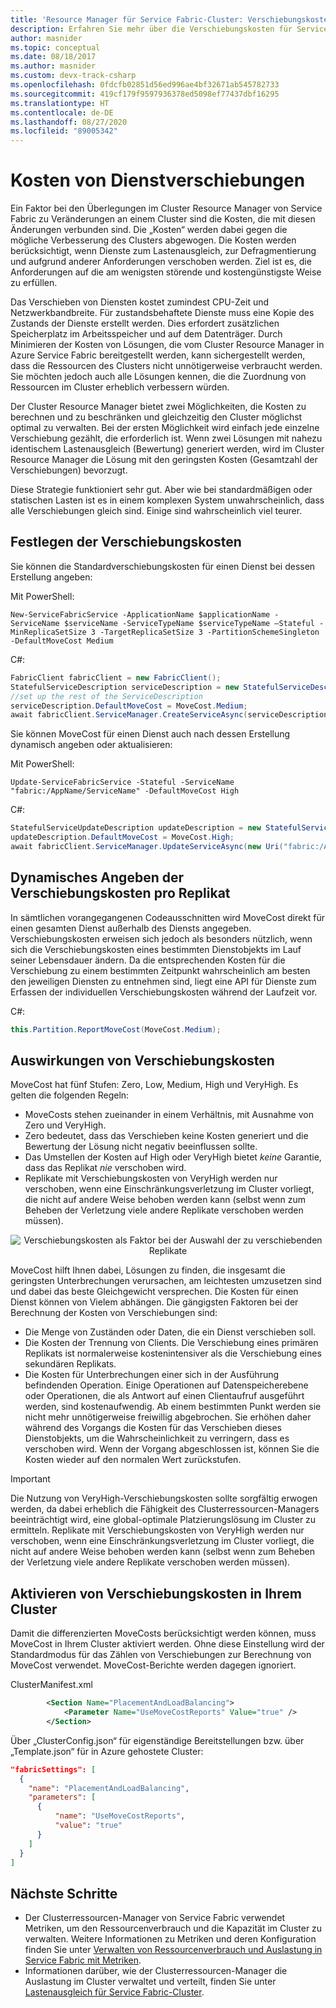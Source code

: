 ```yaml
---
title: 'Resource Manager für Service Fabric-Cluster: Verschiebungskosten'
description: Erfahren Sie mehr über die Verschiebungskosten für Service Fabric-Dienste und wie diese für alle architektonischen Anforderungen (einschließlich dynamischer Konfigurationen) festgelegt werden können.
author: masnider
ms.topic: conceptual
ms.date: 08/18/2017
ms.author: masnider
ms.custom: devx-track-csharp
ms.openlocfilehash: 0fdcfb02851d56ed996ae4bf32671ab545782733
ms.sourcegitcommit: 419cf179f9597936378ed5098ef77437dbf16295
ms.translationtype: HT
ms.contentlocale: de-DE
ms.lasthandoff: 08/27/2020
ms.locfileid: "89005342"
---
```

# <a name="service-movement-cost"></a>Kosten von Dienstverschiebungen
Ein Faktor bei den Überlegungen im Cluster Resource Manager von Service Fabric zu Veränderungen an einem Cluster sind die Kosten, die mit diesen Änderungen verbunden sind. Die „Kosten“ werden dabei gegen die mögliche Verbesserung des Clusters abgewogen. Die Kosten werden berücksichtigt, wenn Dienste zum Lastenausgleich, zur Defragmentierung und aufgrund anderer Anforderungen verschoben werden. Ziel ist es, die Anforderungen auf die am wenigsten störende und kostengünstigste Weise zu erfüllen.

Das Verschieben von Diensten kostet zumindest CPU-Zeit und Netzwerkbandbreite. Für zustandsbehaftete Dienste muss eine Kopie des Zustands der Dienste erstellt werden. Dies erfordert zusätzlichen Speicherplatz im Arbeitsspeicher und auf dem Datenträger. Durch Minimieren der Kosten von Lösungen, die vom Cluster Resource Manager in Azure Service Fabric bereitgestellt werden, kann sichergestellt werden, dass die Ressourcen des Clusters nicht unnötigerweise verbraucht werden. Sie möchten jedoch auch alle Lösungen kennen, die die Zuordnung von Ressourcen im Cluster erheblich verbessern würden.

Der Cluster Resource Manager bietet zwei Möglichkeiten, die Kosten zu berechnen und zu beschränken und gleichzeitig den Cluster möglichst optimal zu verwalten. Bei der ersten Möglichkeit wird einfach jede einzelne Verschiebung gezählt, die erforderlich ist. Wenn zwei Lösungen mit nahezu identischem Lastenausgleich (Bewertung) generiert werden, wird im Cluster Resource Manager die Lösung mit den geringsten Kosten (Gesamtzahl der Verschiebungen) bevorzugt.

Diese Strategie funktioniert sehr gut. Aber wie bei standardmäßigen oder statischen Lasten ist es in einem komplexen System unwahrscheinlich, dass alle Verschiebungen gleich sind. Einige sind wahrscheinlich viel teurer.

## <a name="setting-move-costs"></a>Festlegen der Verschiebungskosten 
Sie können die Standardverschiebungskosten für einen Dienst bei dessen Erstellung angeben:

Mit PowerShell:

```posh
New-ServiceFabricService -ApplicationName $applicationName -ServiceName $serviceName -ServiceTypeName $serviceTypeName –Stateful -MinReplicaSetSize 3 -TargetReplicaSetSize 3 -PartitionSchemeSingleton -DefaultMoveCost Medium
```

C#: 

```csharp
FabricClient fabricClient = new FabricClient();
StatefulServiceDescription serviceDescription = new StatefulServiceDescription();
//set up the rest of the ServiceDescription
serviceDescription.DefaultMoveCost = MoveCost.Medium;
await fabricClient.ServiceManager.CreateServiceAsync(serviceDescription);
```

Sie können MoveCost für einen Dienst auch nach dessen Erstellung dynamisch angeben oder aktualisieren: 

Mit PowerShell: 

```posh
Update-ServiceFabricService -Stateful -ServiceName "fabric:/AppName/ServiceName" -DefaultMoveCost High
```

C#:

```csharp
StatefulServiceUpdateDescription updateDescription = new StatefulServiceUpdateDescription();
updateDescription.DefaultMoveCost = MoveCost.High;
await fabricClient.ServiceManager.UpdateServiceAsync(new Uri("fabric:/AppName/ServiceName"), updateDescription);
```

## <a name="dynamically-specifying-move-cost-on-a-per-replica-basis"></a>Dynamisches Angeben der Verschiebungskosten pro Replikat

In sämtlichen vorangegangenen Codeausschnitten wird MoveCost direkt für einen gesamten Dienst außerhalb des Diensts angegeben. Verschiebungskosten erweisen sich jedoch als besonders nützlich, wenn sich die Verschiebungskosten eines bestimmten Dienstobjekts im Lauf seiner Lebensdauer ändern. Da die entsprechenden Kosten für die Verschiebung zu einem bestimmten Zeitpunkt wahrscheinlich am besten den jeweiligen Diensten zu entnehmen sind, liegt eine API für Dienste zum Erfassen der individuellen Verschiebungskosten während der Laufzeit vor. 

C#:

```csharp
this.Partition.ReportMoveCost(MoveCost.Medium);
```

## <a name="impact-of-move-cost"></a>Auswirkungen von Verschiebungskosten
MoveCost hat fünf Stufen: Zero, Low, Medium, High und VeryHigh. Es gelten die folgenden Regeln:

* MoveCosts stehen zueinander in einem Verhältnis, mit Ausnahme von Zero und VeryHigh. 
* Zero bedeutet, dass das Verschieben keine Kosten generiert und die Bewertung der Lösung nicht negativ beeinflussen sollte.
* Das Umstellen der Kosten auf High oder VeryHigh bietet *keine* Garantie, dass das Replikat *nie* verschoben wird.
* Replikate mit Verschiebungskosten von VeryHigh werden nur verschoben, wenn eine Einschränkungsverletzung im Cluster vorliegt, die nicht auf andere Weise behoben werden kann (selbst wenn zum Beheben der Verletzung viele andere Replikate verschoben werden müssen).



<center>

![Verschiebungskosten als Faktor bei der Auswahl der zu verschiebenden Replikate][Image1]
</center>

MoveCost hilft Ihnen dabei, Lösungen zu finden, die insgesamt die geringsten Unterbrechungen verursachen, am leichtesten umzusetzen sind und dabei das beste Gleichgewicht versprechen. Die Kosten für einen Dienst können von Vielem abhängen. Die gängigsten Faktoren bei der Berechnung der Kosten von Verschiebungen sind:

- Die Menge von Zuständen oder Daten, die ein Dienst verschieben soll.
- Die Kosten der Trennung von Clients. Die Verschiebung eines primären Replikats ist normalerweise kostenintensiver als die Verschiebung eines sekundären Replikats.
- Die Kosten für Unterbrechungen einer sich in der Ausführung befindenden Operation. Einige Operationen auf Datenspeicherebene oder Operationen, die als Antwort auf einen Clientaufruf ausgeführt werden, sind kostenaufwendig. Ab einem bestimmten Punkt werden sie nicht mehr unnötigerweise freiwillig abgebrochen. Sie erhöhen daher während des Vorgangs die Kosten für das Verschieben dieses Dienstobjekts, um die Wahrscheinlichkeit zu verringern, dass es verschoben wird. Wenn der Vorgang abgeschlossen ist, können Sie die Kosten wieder auf den normalen Wert zurückstufen.

> [!IMPORTANT]
> Die Nutzung von VeryHigh-Verschiebungskosten sollte sorgfältig erwogen werden, da dabei erheblich die Fähigkeit des Clusterressourcen-Managers beeinträchtigt wird, eine global-optimale Platzierungslösung im Cluster zu ermitteln. Replikate mit Verschiebungskosten von VeryHigh werden nur verschoben, wenn eine Einschränkungsverletzung im Cluster vorliegt, die nicht auf andere Weise behoben werden kann (selbst wenn zum Beheben der Verletzung viele andere Replikate verschoben werden müssen).

## <a name="enabling-move-cost-in-your-cluster"></a>Aktivieren von Verschiebungskosten in Ihrem Cluster
Damit die differenzierten MoveCosts berücksichtigt werden können, muss MoveCost in Ihrem Cluster aktiviert werden. Ohne diese Einstellung wird der Standardmodus für das Zählen von Verschiebungen zur Berechnung von MoveCost verwendet. MoveCost-Berichte werden dagegen ignoriert.


ClusterManifest.xml

``` xml
        <Section Name="PlacementAndLoadBalancing">
            <Parameter Name="UseMoveCostReports" Value="true" />
        </Section>
```

Über „ClusterConfig.json“ für eigenständige Bereitstellungen bzw. über „Template.json“ für in Azure gehostete Cluster:

```json
"fabricSettings": [
  {
    "name": "PlacementAndLoadBalancing",
    "parameters": [
      {
          "name": "UseMoveCostReports",
          "value": "true"
      }
    ]
  }
]
```

## <a name="next-steps"></a>Nächste Schritte
- Der Clusterressourcen-Manager von Service Fabric verwendet Metriken, um den Ressourcenverbrauch und die Kapazität im Cluster zu verwalten. Weitere Informationen zu Metriken und deren Konfiguration finden Sie unter [Verwalten von Ressourcenverbrauch und Auslastung in Service Fabric mit Metriken](service-fabric-cluster-resource-manager-metrics.md).
- Informationen darüber, wie der Clusterressourcen-Manager die Auslastung im Cluster verwaltet und verteilt, finden Sie unter [Lastenausgleich für Service Fabric-Cluster](service-fabric-cluster-resource-manager-balancing.md).

[Image1]:./media/service-fabric-cluster-resource-manager-movement-cost/service-most-cost-example.png

